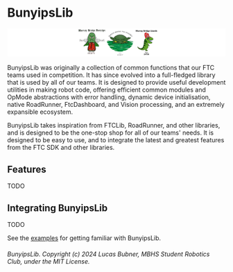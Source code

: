 # BunyipsLib
![Murray Bridge Bunyips, Mulyawonks, Lizards Logos (15215 + 22407 + 24736)](https://github.com/Murray-Bridge-Bunyips/.github/blob/main/bunyipslogos.png)

BunyipsLib was originally a collection of common functions that our FTC teams used in competition.
It has since evolved into a full-fledged library that is used by all of our teams. It is designed to
provide useful development utilities in making robot code, offering efficient common modules and OpMode abstractions with
error handling, dynamic device initialisation, native RoadRunner, FtcDashboard, and Vision processing, and an
extremely expansible ecosystem.

BunyipsLib takes inspiration from FTCLib, RoadRunner, and other libraries, and is designed to be
the one-stop shop for all of our teams' needs. It is designed to be easy to use, and to integrate
the latest and greatest features from the FTC SDK and other libraries.

## Features
TODO

## Integrating BunyipsLib
TODO

See the [examples](./src/main/java/org/murraybridgebunyips/bunyipslib/example) for getting
familiar with BunyipsLib.

###### BunyipsLib. Copyright (c) 2024 Lucas Bubner, MBHS Student Robotics Club, under the MIT License.
